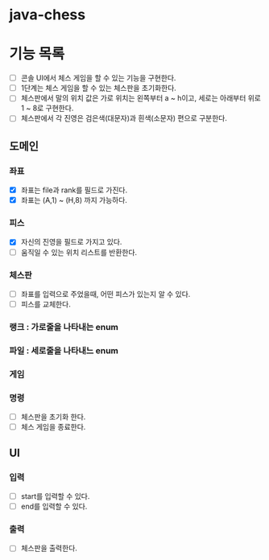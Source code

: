 # java-chess

# 기능 목록

- [ ] 콘솔 UI에서 체스 게임을 할 수 있는 기능을 구현한다.
- [ ] 1단계는 체스 게임을 할 수 있는 체스판을 초기화한다.
- [ ] 체스판에서 말의 위치 값은 가로 위치는 왼쪽부터 a ~ h이고, 세로는 아래부터 위로 1 ~ 8로 구현한다.
- [ ] 체스판에서 각 진영은 검은색(대문자)과 흰색(소문자) 편으로 구분한다.

## 도메인

### 좌표

- [x] 좌표는 file과 rank를 필드로 가진다.
- [x] 좌표는 (A,1) ~ (H,8) 까지 가능하다.

### 피스

- [x] 자신의 진영을 필드로 가지고 있다.
- [ ] 움직일 수 있는 위치 리스트를 반환한다.

### 체스판

- [ ] 좌표를 입력으로 주었을때, 어떤 피스가 있는지 알 수 있다.
- [ ] 피스를 교체한다.

### 랭크 : 가로줄을 나타내는 enum

### 파일 : 세로줄을 나타내느 enum

### 게임

### 명령

- [ ] 체스판을 초기화 한다.
- [ ] 체스 게임을 종료한다.

## UI

### 입력

- [ ] start를 입력할 수 있다.
- [ ] end를 입력할 수 있다.

### 출력

- [ ] 체스판을 출력한다.